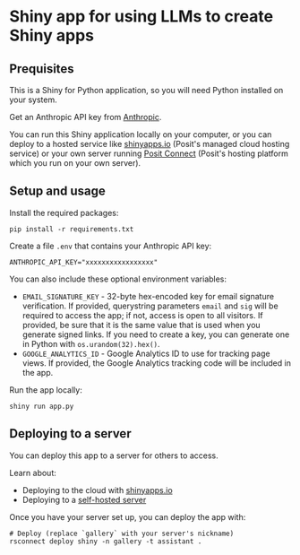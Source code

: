 Shiny app for using LLMs to create Shiny apps
=============================================


## Prequisites

This is a Shiny for Python application, so you will need Python installed on your system.

Get an Anthropic API key from [Anthropic](https://console.anthropic.com/).

You can run this Shiny application locally on your computer, or you can deploy to a hosted service like [shinyapps.io](https://www.shinyapps.io/) (Posit's managed cloud hosting service) or your own server running [Posit Connect](https://posit.co/products/enterprise/connect/) (Posit's hosting platform which you run on your own server).


## Setup and usage

Install the required packages:

```
pip install -r requirements.txt
```


Create a file `.env` that contains your Anthropic API key:

```
ANTHROPIC_API_KEY="xxxxxxxxxxxxxxxxx"
```

You can also include these optional environment variables:

* `EMAIL_SIGNATURE_KEY` - 32-byte hex-encoded key for email signature verification. If provided, querystring parameters `email` and `sig` will be required to access the app; if not, access is open to all visitors. If provided, be sure that it is the same value that is used when you generate signed links. If you need to create a key, you can generate one in Python with `os.urandom(32).hex()`.
* `GOOGLE_ANALYTICS_ID` - Google Analytics ID to use for tracking page views. If provided, the Google Analytics tracking code will be included in the app.

Run the app locally:

```
shiny run app.py
```

## Deploying to a server

You can deploy this app to a server for others to access.

Learn about:

- Deploying to the cloud with [shinyapps.io](https://shiny.posit.co/py/docs/deploy-cloud.html)
- Deploying to a [self-hosted server]([https://shiny.posit.co/py/docs/deploy-on-prem.html])


Once you have your server set up, you can deploy the app with:

```
# Deploy (replace `gallery` with your server's nickname)
rsconnect deploy shiny -n gallery -t assistant .
```
